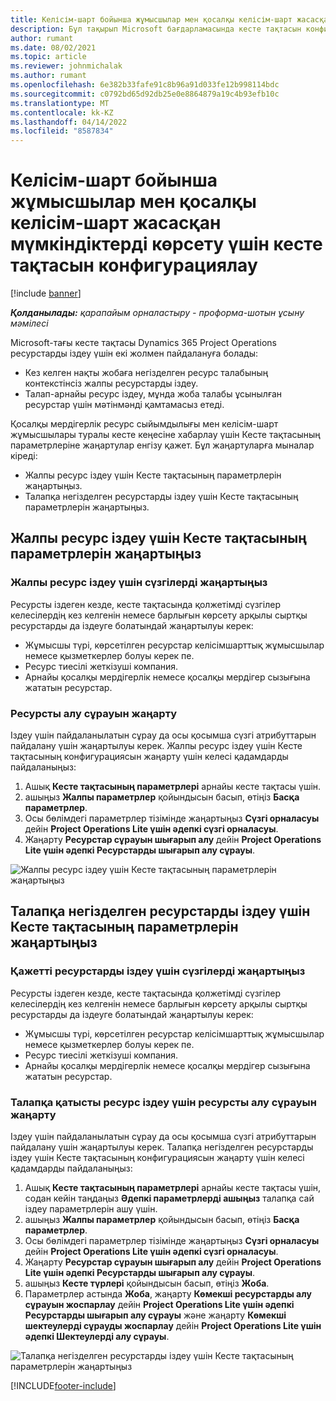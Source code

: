 ```yaml
---
title: Келісім-шарт бойынша жұмысшылар мен қосалқы келісім-шарт жасасқан мүмкіндіктерді көрсету үшін кесте тақтасын конфигурациялау
description: Бұл тақырып Microsoft бағдарламасында кесте тақтасын конфигурациялау жолын сипаттайды Dynamics 365 Project Operations жоба ресурстарына қойылатын талаптарды қамтамасыз ету кезінде қосалқы мердігерлік ресурс сыйымдылығын көрсету.
author: rumant
ms.date: 08/02/2021
ms.topic: article
ms.reviewer: johnmichalak
ms.author: rumant
ms.openlocfilehash: 6e382b33fafe91c8b96a91d033fe12b998114bdc
ms.sourcegitcommit: c0792bd65d92db25e0e8864879a19c4b93efb10c
ms.translationtype: MT
ms.contentlocale: kk-KZ
ms.lasthandoff: 04/14/2022
ms.locfileid: "8587834"
---
```

# <a name="configure-schedule-board-to-show-contract-workers-and-subcontracted-capacity"></a>Келісім-шарт бойынша жұмысшылар мен қосалқы келісім-шарт жасасқан мүмкіндіктерді көрсету үшін кесте тақтасын конфигурациялау 

[!include [banner](../../includes/dataverse-preview.md)]

_**Қолданылады:** қарапайым орналастыру - проформа-шотын ұсыну мәмілесі_

Microsoft-тағы кесте тақтасы Dynamics 365 Project Operations ресурстарды іздеу үшін екі жолмен пайдалануға болады:

- Кез келген нақты жобаға негізделген ресурс талабының контекстінсіз жалпы ресурстарды іздеу.
- Талап-арнайы ресурс іздеу, мұнда жоба талабы ұсынылған ресурстар үшін мәтінмәнді қамтамасыз етеді.

Қосалқы мердігерлік ресурс сыйымдылығы мен келісім-шарт жұмысшылары туралы кесте кеңесіне хабарлау үшін Кесте тақтасының параметрлеріне жаңартулар енгізу қажет. Бұл жаңартуларға мыналар кіреді: 
- Жалпы ресурс іздеу үшін Кесте тақтасының параметрлерін жаңартыңыз.
- Талапқа негізделген ресурстарды іздеу үшін Кесте тақтасының параметрлерін жаңартыңыз.

## <a name="update-schedule-board-settings-for-general-resource-search"></a>Жалпы ресурс іздеу үшін Кесте тақтасының параметрлерін жаңартыңыз
### <a name="update-filters-for-general-resource-search"></a>Жалпы ресурс іздеу үшін сүзгілерді жаңартыңыз
Ресурсты іздеген кезде, кесте тақтасында қолжетімді сүзгілер келесілердің кез келгенін немесе барлығын көрсету арқылы сыртқы ресурстарды да іздеуге болатындай жаңартылуы керек:
  - Жұмысшы түрі, көрсетілген ресурстар келісімшарттық жұмысшылар немесе қызметкерлер болуы керек пе.
  - Ресурс тиесілі жеткізуші компания.
  - Арнайы қосалқы мердігерлік немесе қосалқы мердігер сызығына жататын ресурстар.
    
### <a name="update-retrieve-resource-query"></a>Ресурсты алу сұрауын жаңарту
Іздеу үшін пайдаланылатын сұрау да осы қосымша сүзгі атрибуттарын пайдалану үшін жаңартылуы керек. Жалпы ресурс іздеу үшін Кесте тақтасының конфигурациясын жаңарту үшін келесі қадамдарды пайдаланыңыз:  
1. Ашық **Кесте тақтасының параметрлері** арнайы кесте тақтасы үшін.
2. ашыңыз **Жалпы параметрлер** қойындысын басып, өтіңіз **Басқа параметрлер**.
3. Осы бөлімдегі параметрлер тізімінде жаңартыңыз **Сүзгі орналасуы** дейін **Project Operations Lite үшін әдепкі сүзгі орналасуы**.
4. Жаңарту **Ресурстар сұрауын шығарып алу** дейін **Project Operations Lite үшін әдепкі Ресурстарды шығарып алу сұрауы**.

![Жалпы ресурс іздеу үшін Кесте тақтасының параметрлерін жаңартыңыз](../media/BoardSettings.png)  

## <a name="update-schedule-board-settings-for-requirementbased-resource-search"></a>Талапқа негізделген ресурстарды іздеу үшін Кесте тақтасының параметрлерін жаңартыңыз
### <a name="update-filters-for-requirement-specific-resource-search"></a>Қажетті ресурстарды іздеу үшін сүзгілерді жаңартыңыз 
Ресурсты іздеген кезде, кесте тақтасында қолжетімді сүзгілер келесілердің кез келгенін немесе барлығын көрсету арқылы сыртқы ресурстарды да іздеуге болатындай жаңартылуы керек:
 - Жұмысшы түрі, көрсетілген ресурстар келісімшарттық жұмысшылар немесе қызметкерлер болуы керек пе.
 - Ресурс тиесілі жеткізуші компания.
 - Арнайы қосалқы мердігерлік немесе қосалқы мердігер сызығына жататын ресурстар.

### <a name="update-retrieve-resource-query-for-requirement-specific-resource-search"></a>Талапқа қатысты ресурс іздеу үшін ресурсты алу сұрауын жаңарту 
Іздеу үшін пайдаланылатын сұрау да осы қосымша сүзгі атрибуттарын пайдалану үшін жаңартылуы керек. Талапқа негізделген ресурстарды іздеу үшін Кесте тақтасының конфигурациясын жаңарту үшін келесі қадамдарды пайдаланыңыз:

1. Ашық **Кесте тақтасының параметрлері** арнайы кесте тақтасы үшін, содан кейін таңдаңыз **Әдепкі параметрлерді ашыңыз** талапқа сай іздеу параметрлерін ашу үшін.
2. ашыңыз **Жалпы параметрлер** қойындысын басып, өтіңіз **Басқа параметрлер**.
3. Осы бөлімдегі параметрлер тізімінде жаңартыңыз **Сүзгі орналасуы** дейін **Project Operations Lite үшін әдепкі сүзгі орналасуы**.
4. Жаңарту **Ресурстар сұрауын шығарып алу** дейін **Project Operations Lite үшін әдепкі Ресурстарды шығарып алу сұрауы**.
5. ашыңыз **Кесте түрлері** қойындысын басып, өтіңіз **Жоба**.
6. Параметрлер астында **Жоба**, жаңарту **Көмекші ресурстарды алу сұрауын жоспарлау** дейін **Project Operations Lite үшін әдепкі Ресурстарды шығарып алу сұрауы** және жаңарту **Көмекші шектеулерді сұрауды жоспарлау** дейін **Project Operations Lite үшін әдепкі Шектеулерді алу сұрауы**.

![Талапқа негізделген ресурстарды іздеу үшін Кесте тақтасының параметрлерін жаңартыңыз](../media/SASettings.png)  

[!INCLUDE[footer-include](../../includes/footer-banner.md)]
